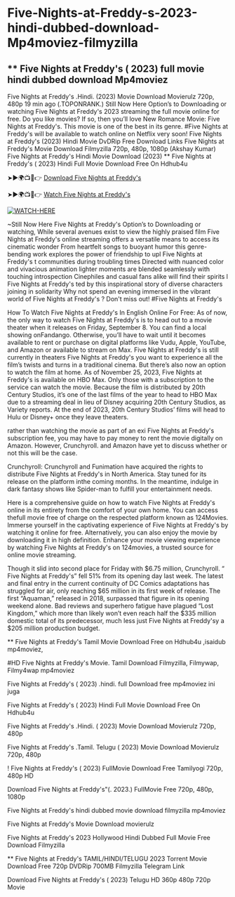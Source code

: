 # Five-Nights-at-Freddy-s-2023-hindi-dubbed-download-Mp4moviez-filmyzilla

## ** Five Nights at Freddy's ( 2023) full movie hindi dubbed download Mp4moviez
Five Nights at Freddy's .Hindi. (2023) Movie Download Movierulz 720p, 480p 19 min ago (.TOPONRANK.) Still Now Here Option’s to Downloading or watching Five Nights at Freddy's 2023 streaming the full movie online for free. Do you like movies? If so, then you’ll love New Romance Movie: Five Nights at Freddy's. This movie is one of the best in its genre. #Five Nights at Freddy's will be available to watch online on Netflix very soon! Five Nights at Freddy's (2023) Hindi Movie DvDRip Free Download Links Five Nights at Freddy's Movie Download Filmyzilla 720p, 480p, 1080p (Akshay Kumar) Five Nights at Freddy's Hindi Movie Download (2023) ** Five Nights at Freddy's ( 2023) Hindi Full Movie Download Free On Hdhub4u

➤►🌍📺📱👉 [Download Five Nights at Freddy's](https://filmydub.mom/movie/507089?ref=gt)

➤►🌍📺📱👉 [Watch Five Nights at Freddy's](https://filmydub.mom/movie/507089?ref=gt)

[![WATCH-HERE](https://camo.githubusercontent.com/7f6f88830ea72d49540cad466f7218e4623560163f263a8577ac8297d75fe095/68747470733a2f2f7777772e746563686d65686f772e636f6d2f77702d636f6e74656e742f75706c6f6164732f323032342f30332f72676273727465672e676966)](https://filmydub.mom/movie/507089?ref=gt)

~Still Now Here Five Nights at Freddy's Option’s to Downloading or watching, While several avenues exist to view the highly praised film Five Nights at Freddy's online streaming offers a versatile means to access its cinematic wonder From heartfelt songs to buoyant humor this genre-bending work explores the power of friendship to upl Five Nights at Freddy's t communities during troubling times Directed with nuanced color and vivacious animation lighter moments are blended seamlessly with touching introspection Cinephiles and casual fans alike will find their spirits l Five Nights at Freddy's ted by this inspirational story of diverse characters joining in solidarity Why not spend an evening immersed in the vibrant world of Five Nights at Freddy's ? Don't miss out! #Five Nights at Freddy's



How To Watch Five Nights at Freddy's In English Online For Free: As of now, the only way to watch Five Nights at Freddy's is to head out to a movie theater when it releases on Friday, September 8. You can find a local showing onFandango. Otherwise, you’ll have to wait until it becomes available to rent or purchase on digital platforms like Vudu, Apple, YouTube, and Amazon or available to stream on Max. Five Nights at Freddy's is still currently in theaters Five Nights at Freddy's you want to experience all the film’s twists and turns in a traditional cinema. But there’s also now an option to watch the film at home. As of November 25, 2023, Five Nights at Freddy's is available on HBO Max. Only those with a subscription to the service can watch the movie. Because the film is distributed by 20th Century Studios, it’s one of the last films of the year to head to HBO Max due to a streaming deal in lieu of Disney acquiring 20th Century Studios, as Variety reports. At the end of 2023, 20th Century Studios’ films will head to Hulu or Disney+ once they leave theaters.

rather than watching the movie as part of an exi Five Nights at Freddy's subscription fee, you may have to pay money to rent the movie digitally on Amazon. However, Crunchyroll. and Amazon have yet to discuss whether or not this will be the case.

Crunchyroll: Crunchyroll and Funimation have acquired the rights to distribute Five Nights at Freddy's in North America. Stay tuned for its release on the platform inthe coming months. In the meantime, indulge in dark fantasy shows like Spider-man to fulfill your entertainment needs.

Here is a comprehensive guide on how to watch Five Nights at Freddy's online in its entirety from the comfort of your own home. You can access thefull movie free of charge on the respected platform known as 124Movies. Immerse yourself in the captivating experience of Five Nights at Freddy's by watching it online for free. Alternatively, you can also enjoy the movie by downloading it in high definition. Enhance your movie viewing experience by watching Five Nights at Freddy's on 124movies, a trusted source for online movie streaming.

Though it slid into second place for Friday with $6.75 million, Crunchyroll. “ Five Nights at Freddy's” fell 51% from its opening day last week. The latest and final entry in the current continuity of DC Comics adaptations has struggled for air, only reaching $65 million in its first week of release. The first “Aquaman,” released in 2018, surpassed that figure in its opening weekend alone. Bad reviews and superhero fatigue have plagued “Lost Kingdom,” which more than likely won’t even reach half the $335 million domestic total of its predecessor, much less just Five Nights at Freddy'sy a $205 million production budget.


** Five Nights at Freddy's Tamil Movie Download Free on Hdhub4u ,isaidub mp4moviez,


#HD Five Nights at Freddy's Movie. Tamil Download Filmyzilla, Filmywap, Filmy4wap mp4moviez


Five Nights at Freddy's ( 2023) .hindi. full Download free mp4moviez ini juga


Five Nights at Freddy's ( 2023) Hindi Full Movie Download Free On Hdhub4u


Five Nights at Freddy's .Hindi. ( 2023) Movie Download Movierulz 720p, 480p


Five Nights at Freddy's .Tamil. Telugu ( 2023) Movie Download Movierulz 720p, 480p



! Five Nights at Freddy's ( 2023) FullMovie Download Free Tamilyogi 720p, 480p HD


Download Five Nights at Freddy's"(. 2023.) FullMovie Free 720p, 480p, 1080p


Five Nights at Freddy's hindi dubbed movie download filmyzilla mp4moviez


Five Nights at Freddy's Movie Download movierulz


Five Nights at Freddy's 2023 Hollywood Hindi Dubbed Full Movie Free Download Filmyzilla


** Five Nights at Freddy's TAMIL/HINDI/TELUGU 2023 Torrent Movie Download Free 720p DVDRip 700MB Filmyzilla Telegram Link


Download Five Nights at Freddy's ( 2023) Telugu HD 360p 480p 720p Movie
